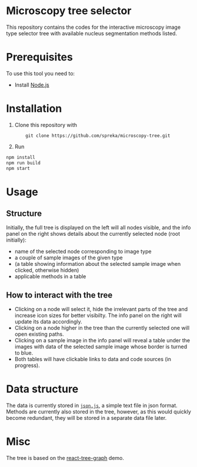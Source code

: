# Microscopy tree selector

This repository contains the codes for the interactive microscopy image type selector tree with available nucleus segmentation methods listed.

# Prerequisites

To use this tool you need to:

- Install [Node.js](https://nodejs.org/en/)

# Installation

1. Clone this repository with

	```
		git clone https://github.com/spreka/microscopy-tree.git
	```

2. Run

```sh
npm install
npm run build
npm start
```

# Usage

## Structure

Initially, the full tree is displayed on the left will all nodes visible, and the info panel on the right shows details about the currently selected node (root initially):
- name of the selected node corresponding to image type
- a couple of sample images of the given type
- (a table showing information about the selected sample image when clicked, otherwise hidden)
- applicable methods in a table

## How to interact with the tree

- Clicking on a node will select it, hide the irrelevant parts of the tree and increase icon sizes for better visibilty. The info panel on the right will update its data accordingly.
- Clicking on a node higher in the tree than the currently selected one will open existing paths.
- Clicking on a sample image in the info panel will reveal a table under the images with data of the selected sample image whose border is turned to blue.
- Both tables will have clickable links to data and code sources (in progress).

# Data structure

The data is currently stored in [`json.js`](https://github.com/spreka/microscopy-tree/json.js), a simple text file in json format.
Methods are currently also stored in the tree, however, as this would quickly become redundant, they will be stored in a separate data file later.

# Misc
The tree is based on the [react-tree-graph](https://github.com/jpb12/react-tree-graph) demo.